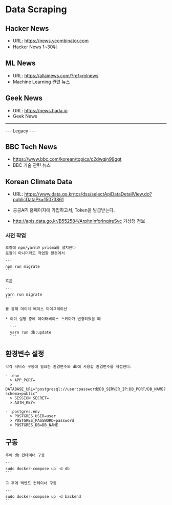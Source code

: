 # Data Scraping

## Hacker News

- URL: https://news.ycombinator.com
- Hacker News 1~30위

## ML News

- URL: https://allainews.com/?ref=mlnews
- Machine Learning 관련 뉴스

## Geek News

- URL: https://news.hada.io
- Geek News

---

--- Legacy ---

## BBC Tech News

- https://www.bbc.com/korean/topics/c2dwqjn99ggt
- BBC 기술 관련 뉴스


## Korean Climate Data

- URL: https://www.data.go.kr/tcs/dss/selectApiDataDetailView.do?publicDataPk=15073861

- 공공API 홈페이지에 가입하고서, Token을 발급받는다.

- http://apis.data.go.kr/B552584/ArpltnInforInqireSvc
  기상청 정보

### 사전 작업

    로컬에 npm/yarn과 prisma를 설치한다
    로컬이 아니더라도 작업할 환경에서

    ```
    npm run migrate
    ```

    혹은

    ```
    yarn run migrate
    ```

    를 통해 데이터 베이스 마이그레이션

    * 이미 실행 중에 데이터베이스 스키마가 변경되었을 떄

      ```
      yarn run db:update
      ```

## 환경변수 설정

    각각 서비스 구동에 필요한 환경변수와 db에 사용할 환경변수를 작성한다.

    - .env
      > APP_PORT=
      > DATABASE_URL="postgresql://user:password@DB_SERVER_IP:DB_PORT/DB_NAME?schema=public"
      > SESSION_SECRET=
      > AUTH_KEY=

    - .postgres.env
      > POSTGRES_USER=user
      > POSTGRES_PASSWORD=password
      > POSTGRES_DB=DB_NAME

## 구동

    후에 db 컨테이너 구동

    ```
    sudo docker-compose up -d db
    ```

    그 후에 백엔드 컨테이너 구동

    ```
    sudo docker-compose up -d backend
    ```
